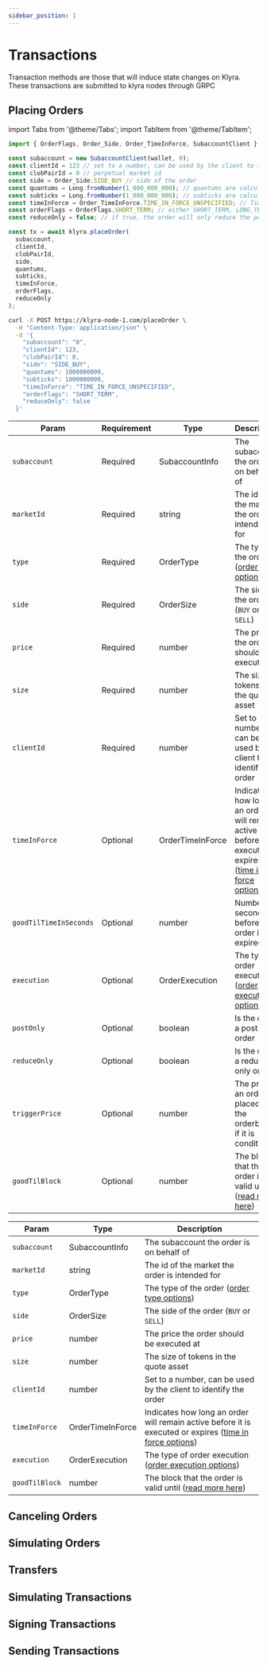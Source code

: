 ```yaml
---
sidebar_position: 1
---
```


# Transactions

Transaction methods are those that will induce state changes on Klyra. These transactions are
submitted to klyra nodes through GRPC

## Placing Orders

import Tabs from '@theme/Tabs';
import TabItem from '@theme/TabItem';

<Tabs>
  <TabItem value="typescript" label="TypeScript" default>

  ```typescript
  import { OrderFlags, Order_Side, Order_TimeInForce, SubaccountClient } from '@klyra/core';
  
  const subaccount = new SubaccountClient(wallet, 0);
  const clientId = 123 // set to a number, can be used by the client to identify the order
  const clobPairId = 0 // perpetual market id
  const side = Order_Side.SIDE_BUY // side of the order
  const quantums = Long.fromNumber(1_000_000_000); // quantums are calculated by the size of the order
  const subticks = Long.fromNumber(1_000_000_000); // subticks are calculated by the price of the order
  const timeInForce = Order_TimeInForce.TIME_IN_FORCE_UNSPECIFIED; // TimeInForce indicates how long an order will remain active before it is executed or expires
  const orderFlags = OrderFlags.SHORT_TERM; // either SHORT_TERM, LONG_TERM or CONDITIONAL
  const reduceOnly = false; // if true, the order will only reduce the position size
  
  const tx = await klyra.placeOrder(
    subaccount,
    clientId,
    clobPairId,
    side,
    quantums,
    subticks,
    timeInForce,
    orderFlags,
    reduceOnly
  );
  ```

  </TabItem>
  <TabItem value="curl" label="cURL">

  ```bash
  curl -X POST https://klyra-node-1.com/placeOrder \
    -H "Content-Type: application/json" \
    -d '{
      "subaccount": "0",
      "clientId": 123,
      "clobPairId": 0,
      "side": "SIDE_BUY",
      "quantums": 1000000000,
      "subticks": 1000000000,
      "timeInForce": "TIME_IN_FORCE_UNSPECIFIED",
      "orderFlags": "SHORT_TERM",
      "reduceOnly": false
    }'
  ```

  </TabItem>
</Tabs>

<Tabs>
  <TabItem value="Base" label="Base" default>

| Param                  | Requirement | Type             | Description                                                                                                                   |
| ---------------------- | ----------- | ---------------- | ----------------------------------------------------------------------------------------------------------------------------- |
| `subaccount`           | Required    | SubaccountInfo   | The subaccount the order is on behalf of                                                                                      |
| `marketId`             | Required    | string           | The id of the market the order is intended for                                                                                |
| `type`                 | Required    | OrderType        | The type of the order ([order type options](https://google.com))                                                              |
| `side`                 | Required    | OrderSize        | The side of the order (`BUY` or `SELL`)                                                                                       |
| `price`                | Required    | number           | The price the order should be executed at                                                                                     |
| `size`                 | Required    | number           | The size of tokens in the quote asset                                                                                         |
| `clientId`             | Required    | number           | Set to a number, can be used by the client to identify the order                                                              |
| `timeInForce`          | Optional    | OrderTimeInForce | Indicates how long an order will remain active before it is executed or expires ([time in force options](https://google.com)) |
| `goodTilTimeInSeconds` | Optional    | number           | Number of seconds before the order is expired                                                                                 |
| `execution`            | Optional    | OrderExecution   | The type of order execution ([order execution options](https://google.com))                                                   |
| `postOnly`             | Optional    | boolean          | Is the order a post-only order                                                                                                |
| `reduceOnly`           | Optional    | boolean          | Is the order a reduce-only order                                                                                              |
| `triggerPrice`         | Optional    | number           | The price an order is placed on the orderbook if it is conditional                                                            |
| `goodTilBlock`         | Optional    | number           | The block that the order is valid until ([read more here](https://google.com))                                                |

 </TabItem>
  <TabItem value="MarketBuy" label="Market Order">

| Param                  | Type             | Description                                                                                                                   |
| ---------------------- | ---------------- | ----------------------------------------------------------------------------------------------------------------------------- |
| `subaccount`           | SubaccountInfo   | The subaccount the order is on behalf of                                                                                      |
| `marketId`             | string           | The id of the market the order is intended for                                                                                |
| `type`                 | OrderType        | The type of the order ([order type options](https://google.com))                                                              |
| `side`                 | OrderSize        | The side of the order (`BUY` or `SELL`)                                                                                       |
| `price`                | number           | The price the order should be executed at                                                                                     |
| `size`                 | number           | The size of tokens in the quote asset                                                                                         |
| `clientId`             | number           | Set to a number, can be used by the client to identify the order                                                              |
| `timeInForce`          | OrderTimeInForce | Indicates how long an order will remain active before it is executed or expires ([time in force options](https://google.com)) |
| `execution`            | OrderExecution   | The type of order execution ([order execution options](https://google.com))                                                   |
| `goodTilBlock`         | number           | The block that the order is valid until ([read more here](https://google.com))                                                |

  </TabItem>
</Tabs>

## Canceling Orders
## Simulating Orders
## Transfers
## Simulating Transactions
## Signing Transactions
## Sending Transactions